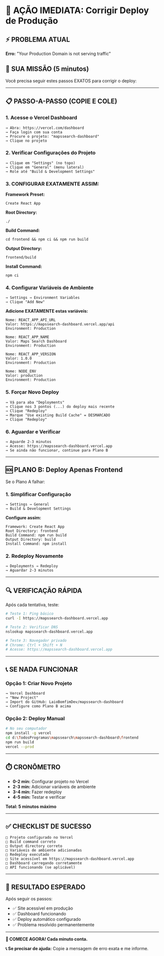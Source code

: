 # 🚨 AÇÃO IMEDIATA: Corrigir Deploy de Produção

## ⚡ **PROBLEMA ATUAL**
**Erro:** "Your Production Domain is not serving traffic"

## 🎯 **SUA MISSÃO (5 minutos)**
Você precisa seguir estes passos EXATOS para corrigir o deploy:

---

## 📋 **PASSO-A-PASSO (COPIE E COLE)**

### **1. Acesse o Vercel Dashboard**
```
→ Abra: https://vercel.com/dashboard
→ Faça login com sua conta
→ Procure o projeto: "mapssearch-dashboard"
→ Clique no projeto
```

### **2. Verificar Configurações do Projeto**
```
→ Clique em "Settings" (no topo)
→ Clique em "General" (menu lateral)
→ Role até "Build & Development Settings"
```

### **3. CONFIGURAR EXATAMENTE ASSIM:**

**Framework Preset:**
```
Create React App
```

**Root Directory:**
```
./
```

**Build Command:**
```
cd frontend && npm ci && npm run build
```

**Output Directory:**
```
frontend/build
```

**Install Command:**
```
npm ci
```

### **4. Configurar Variáveis de Ambiente**
```
→ Settings → Environment Variables
→ Clique "Add New"
```

**Adicione EXATAMENTE estas variáveis:**

```
Nome: REACT_APP_API_URL
Valor: https://mapssearch-dashboard.vercel.app/api
Environment: Production
```

```
Nome: REACT_APP_NAME
Valor: Maps Search Dashboard
Environment: Production
```

```
Nome: REACT_APP_VERSION
Valor: 1.0.0
Environment: Production
```

```
Nome: NODE_ENV
Valor: production
Environment: Production
```

### **5. Forçar Novo Deploy**
```
→ Vá para aba "Deployments"
→ Clique nos 3 pontos (...) do deploy mais recente
→ Clique "Redeploy"
→ Marque "Use existing Build Cache" = DESMARCADO
→ Clique "Redeploy"
```

### **6. Aguardar e Verificar**
```
→ Aguarde 2-3 minutos
→ Acesse: https://mapssearch-dashboard.vercel.app
→ Se ainda não funcionar, continue para Plano B
```

---

## 🆘 **PLANO B: Deploy Apenas Frontend**

Se o Plano A falhar:

### **1. Simplificar Configuração**
```
→ Settings → General
→ Build & Development Settings
```

**Configure assim:**
```
Framework: Create React App
Root Directory: frontend
Build Command: npm run build
Output Directory: build
Install Command: npm install
```

### **2. Redeploy Novamente**
```
→ Deployments → Redeploy
→ Aguardar 2-3 minutos
```

---

## 🔍 **VERIFICAÇÃO RÁPIDA**

Após cada tentativa, teste:

```bash
# Teste 1: Ping básico
curl -I https://mapssearch-dashboard.vercel.app

# Teste 2: Verificar DNS
nslookup mapssearch-dashboard.vercel.app

# Teste 3: Navegador privado
# Chrome: Ctrl + Shift + N
# Acesse: https://mapssearch-dashboard.vercel.app
```

---

## 📞 **SE NADA FUNCIONAR**

### **Opção 1: Criar Novo Projeto**
```
→ Vercel Dashboard
→ "New Project"
→ Import do GitHub: LaioBomfimDev/mapssearch-dashboard
→ Configure como Plano B acima
```

### **Opção 2: Deploy Manual**
```bash
# No seu computador
npm install -g vercel
cd d:\TodosProgramas\mapssearch\mapssearch-dashboard\frontend
npm run build
vercel --prod
```

---

## ⏱️ **CRONÔMETRO**

- **0-2 min:** Configurar projeto no Vercel
- **2-3 min:** Adicionar variáveis de ambiente
- **3-4 min:** Fazer redeploy
- **4-5 min:** Testar e verificar

**Total: 5 minutos máximo**

---

## ✅ **CHECKLIST DE SUCESSO**

```
□ Projeto configurado no Vercel
□ Build command correto
□ Output directory correto
□ Variáveis de ambiente adicionadas
□ Redeploy executado
□ Site acessível em https://mapssearch-dashboard.vercel.app
□ Dashboard carregando corretamente
□ API funcionando (se aplicável)
```

---

## 🎯 **RESULTADO ESPERADO**

Após seguir os passos:
- ✅ Site acessível em produção
- ✅ Dashboard funcionando
- ✅ Deploy automático configurado
- ✅ Problema resolvido permanentemente

---

**🚀 COMECE AGORA! Cada minuto conta.**

**📞 Se precisar de ajuda:** Copie a mensagem de erro exata e me informe.